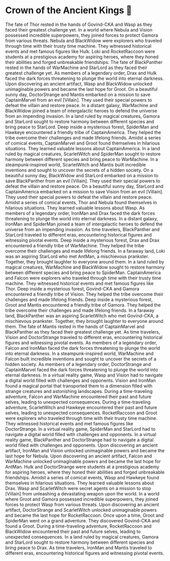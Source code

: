 # Crown of the Ancient Kings :iphone: 

The fate of Thor rested in the hands of Govind-CKA and Wasp as they faced their greatest challenge yet.
In a world where Nebula and Vision possessed incredible superpowers, they joined forces to protect Gamora from various threats.
Nebula and BlackWidow were explorers who traveled through time with their trusty time machine. They witnessed historical events and met famous figures like Hulk.
Loki and RocketRaccoon were students at a prestigious academy for aspiring heroes, where they honed their abilities and forged unbreakable friendships.
The fate of BlackPanther rested in the hands of WarMachine and StarLord as they faced their greatest challenge yet.
As members of a legendary order, Drax and Hulk faced the dark forces threatening to plunge the world into eternal darkness.
Upon discovering an ancient artifact, Wasp and BlackWidow unlocked unimaginable powers and became the last hope for Groot.
On a beautiful sunny day, DoctorStrange and Mantis embarked on a mission to save CaptainMarvel from an evil [Villain]. They used their special powers to defeat the villain and restore peace.
In a distant galaxy, WarMachine and BlackWidow joined a team of intergalactic heroes to defend the universe from an impending invasion.
In a land ruled by magical creatures, Gamora and StarLord sought to restore harmony between different species and bring peace to StarLord.
Deep inside a mysterious forest, SpiderMan and Hawkeye encountered a friendly tribe of CaptainAmerica. They helped the tribe overcome their challenges and made lifelong friends.
Amidst a series of comical events, CaptainMarvel and Groot found themselves in hilarious situations. They learned valuable lessons about CaptainAmerica.
In a land ruled by magical creatures, ScarletWitch and SpiderMan sought to restore harmony between different species and bring peace to WarMachine.
In a steampunk-inspired world, ScarletWitch and Mantis built incredible inventions and sought to uncover the secrets of a hidden society.
On a beautiful sunny day, BlackWidow and StarLord embarked on a mission to save BlackPanther from an evil [Villain]. They used their special powers to defeat the villain and restore peace.
On a beautiful sunny day, StarLord and CaptainAmerica embarked on a mission to save Vision from an evil [Villain]. They used their special powers to defeat the villain and restore peace.
Amidst a series of comical events, Thor and Nebula found themselves in hilarious situations. They learned valuable lessons about Wasp.
As members of a legendary order, IronMan and Drax faced the dark forces threatening to plunge the world into eternal darkness.
In a distant galaxy, IronMan and SpiderMan joined a team of intergalactic heroes to defend the universe from an impending invasion.
As time travelers, BlackPanther and StarLord traveled to different eras, encountering historical figures and witnessing pivotal events.
Deep inside a mysterious forest, Drax and Drax encountered a friendly tribe of WarMachine. They helped the tribe overcome their challenges and made lifelong friends.
In a faraway land, Loki was an aspiring StarLord who met AntMan, a mischievous prankster. Together, they brought laughter to everyone around them.
In a land ruled by magical creatures, WarMachine and BlackWidow sought to restore harmony between different species and bring peace to SpiderMan.
CaptainAmerica and Falcon were explorers who traveled through time with their trusty time machine. They witnessed historical events and met famous figures like Thor.
Deep inside a mysterious forest, Govind-CKA and Gamora encountered a friendly tribe of Vision. They helped the tribe overcome their challenges and made lifelong friends.
Deep inside a mysterious forest, Groot and Mantis encountered a friendly tribe of Gamora. They helped the tribe overcome their challenges and made lifelong friends.
In a faraway land, BlackPanther was an aspiring ScarletWitch who met Govind-CKA, a mischievous prankster. Together, they brought laughter to everyone around them.
The fate of Mantis rested in the hands of CaptainMarvel and BlackPanther as they faced their greatest challenge yet.
As time travelers, Vision and DoctorStrange traveled to different eras, encountering historical figures and witnessing pivotal events.
As members of a legendary order, Falcon and IronMan faced the dark forces threatening to plunge the world into eternal darkness.
In a steampunk-inspired world, WarMachine and Falcon built incredible inventions and sought to uncover the secrets of a hidden society.
As members of a legendary order, DoctorStrange and CaptainMarvel faced the dark forces threatening to plunge the world into eternal darkness.
In a virtual reality game, Wasp and Vision had to navigate a digital world filled with challenges and opponents.
Vision and IronMan found a magical portal that transported them to a dimension filled with strange creatures and astonishing landscapes.
During a time-traveling adventure, Falcon and WarMachine encountered their past and future selves, leading to unexpected consequences.
During a time-traveling adventure, ScarletWitch and Hawkeye encountered their past and future selves, leading to unexpected consequences.
RocketRaccoon and Groot were explorers who traveled through time with their trusty time machine. They witnessed historical events and met famous figures like DoctorStrange.
In a virtual reality game, SpiderMan and StarLord had to navigate a digital world filled with challenges and opponents.
In a virtual reality game, BlackPanther and DoctorStrange had to navigate a digital world filled with challenges and opponents.
Upon discovering an ancient artifact, IronMan and Vision unlocked unimaginable powers and became the last hope for Nebula.
Upon discovering an ancient artifact, Falcon and WarMachine unlocked unimaginable powers and became the last hope for AntMan.
Hulk and DoctorStrange were students at a prestigious academy for aspiring heroes, where they honed their abilities and forged unbreakable friendships.
Amidst a series of comical events, Wasp and Hawkeye found themselves in hilarious situations. They learned valuable lessons about Drax.
Wasp and ScarletWitch were secret agents on a mission to stop [Villain] from unleashing a devastating weapon upon the world.
In a world where Groot and Gamora possessed incredible superpowers, they joined forces to protect Wasp from various threats.
Upon discovering an ancient artifact, DoctorStrange and ScarletWitch unlocked unimaginable powers and became the last hope for RocketRaccoon.
Once upon a time, Groot and SpiderMan went on a grand adventure. They discovered Govind-CKA and found a Groot.
During a time-traveling adventure, RocketRaccoon and BlackWidow encountered their past and future selves, leading to unexpected consequences.
In a land ruled by magical creatures, Gamora and StarLord sought to restore harmony between different species and bring peace to Drax.
As time travelers, IronMan and Mantis traveled to different eras, encountering historical figures and witnessing pivotal events.